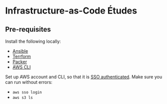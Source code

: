 # Infrastructure-as-Code Études

## Pre-requisites

Install the following locally:
- [Ansible](https://docs.ansible.com/ansible/latest/installation_guide/intro_installation.html)
- [Terrform](https://developer.hashicorp.com/terraform/downloads)
- [Packer](https://developer.hashicorp.com/packer/tutorials/docker-get-started/get-started-install-cli)
- [AWS CLI](https://docs.aws.amazon.com/cli/latest/userguide/getting-started-install.html)

Set up AWS account and CLI, so that it is [SSO authenticated](https://docs.aws.amazon.com/cli/latest/userguide/sso-configure-profile-token.html). Make sure you can run without errors:
- `aws sso login`
- `aws s3 ls`
